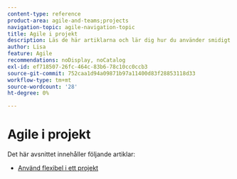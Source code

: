 ```yaml
---
content-type: reference
product-area: agile-and-teams;projects
navigation-topic: agile-navigation-topic
title: Agile i projekt
description: Läs de här artiklarna och lär dig hur du använder smidigt i projekt.
author: Lisa
feature: Agile
recommendations: noDisplay, noCatalog
exl-id: ef718507-26fc-464c-83b6-78c10cc0ccb3
source-git-commit: 752caa1d94a09871b97a11400d83f28853118d33
workflow-type: tm+mt
source-wordcount: '28'
ht-degree: 0%

---
```


# Agile i projekt

Det här avsnittet innehåller följande artiklar:

* [Använd flexibel i ett projekt](../../agile/agile-in-projects/use-agile-on-a-project.md)
